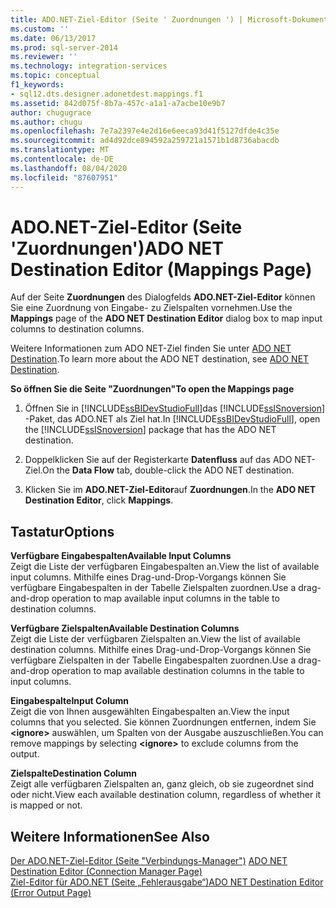 ```yaml
---
title: ADO.NET-Ziel-Editor (Seite ' Zuordnungen ') | Microsoft-Dokumentation
ms.custom: ''
ms.date: 06/13/2017
ms.prod: sql-server-2014
ms.reviewer: ''
ms.technology: integration-services
ms.topic: conceptual
f1_keywords:
- sql12.dts.designer.adonetdest.mappings.f1
ms.assetid: 842d075f-8b7a-457c-a1a1-a7acbe10e9b7
author: chugugrace
ms.author: chugu
ms.openlocfilehash: 7e7a2397e4e2d16e6eeca93d41f5127dfde4c35e
ms.sourcegitcommit: ad4d92dce894592a259721a1571b1d8736abacdb
ms.translationtype: MT
ms.contentlocale: de-DE
ms.lasthandoff: 08/04/2020
ms.locfileid: "87607951"
---
```

# <a name="ado-net-destination-editor-mappings-page"></a><span data-ttu-id="727af-102">ADO.NET-Ziel-Editor (Seite 'Zuordnungen')</span><span class="sxs-lookup"><span data-stu-id="727af-102">ADO NET Destination Editor (Mappings Page)</span></span>
  <span data-ttu-id="727af-103">Auf der Seite **Zuordnungen** des Dialogfelds **ADO.NET-Ziel-Editor** können Sie eine Zuordnung von Eingabe- zu Zielspalten vornehmen.</span><span class="sxs-lookup"><span data-stu-id="727af-103">Use the **Mappings** page of the **ADO NET Destination Editor** dialog box to map input columns to destination columns.</span></span>  
  
 <span data-ttu-id="727af-104">Weitere Informationen zum ADO NET-Ziel finden Sie unter [ADO NET Destination](data-flow/ado-net-destination.md).</span><span class="sxs-lookup"><span data-stu-id="727af-104">To learn more about the ADO NET destination, see [ADO NET Destination](data-flow/ado-net-destination.md).</span></span>  
  
 <span data-ttu-id="727af-105">**So öffnen Sie die Seite "Zuordnungen"**</span><span class="sxs-lookup"><span data-stu-id="727af-105">**To open the Mappings page**</span></span>  
  
1.  <span data-ttu-id="727af-106">Öffnen Sie in [!INCLUDE[ssBIDevStudioFull](../includes/ssbidevstudiofull-md.md)]das [!INCLUDE[ssISnoversion](../includes/ssisnoversion-md.md)] -Paket, das ADO.NET als Ziel hat.</span><span class="sxs-lookup"><span data-stu-id="727af-106">In [!INCLUDE[ssBIDevStudioFull](../includes/ssbidevstudiofull-md.md)], open the [!INCLUDE[ssISnoversion](../includes/ssisnoversion-md.md)] package that has the ADO NET destination.</span></span>  
  
2.  <span data-ttu-id="727af-107">Doppelklicken Sie auf der Registerkarte **Datenfluss** auf das ADO NET-Ziel.</span><span class="sxs-lookup"><span data-stu-id="727af-107">On the **Data Flow** tab, double-click the ADO NET destination.</span></span>  
  
3.  <span data-ttu-id="727af-108">Klicken Sie im **ADO.NET-Ziel-Editor**auf **Zuordnungen**.</span><span class="sxs-lookup"><span data-stu-id="727af-108">In the **ADO NET Destination Editor**, click **Mappings**.</span></span>  
  
## <a name="options"></a><span data-ttu-id="727af-109">Tastatur</span><span class="sxs-lookup"><span data-stu-id="727af-109">Options</span></span>  
 <span data-ttu-id="727af-110">**Verfügbare Eingabespalten**</span><span class="sxs-lookup"><span data-stu-id="727af-110">**Available Input Columns**</span></span>  
 <span data-ttu-id="727af-111">Zeigt die Liste der verfügbaren Eingabespalten an.</span><span class="sxs-lookup"><span data-stu-id="727af-111">View the list of available input columns.</span></span> <span data-ttu-id="727af-112">Mithilfe eines Drag-und-Drop-Vorgangs können Sie verfügbare Eingabespalten in der Tabelle Zielspalten zuordnen.</span><span class="sxs-lookup"><span data-stu-id="727af-112">Use a drag-and-drop operation to map available input columns in the table to destination columns.</span></span>  
  
 <span data-ttu-id="727af-113">**Verfügbare Zielspalten**</span><span class="sxs-lookup"><span data-stu-id="727af-113">**Available Destination Columns**</span></span>  
 <span data-ttu-id="727af-114">Zeigt die Liste der verfügbaren Zielspalten an.</span><span class="sxs-lookup"><span data-stu-id="727af-114">View the list of available destination columns.</span></span> <span data-ttu-id="727af-115">Mithilfe eines Drag-und-Drop-Vorgangs können Sie verfügbare Zielspalten in der Tabelle Eingabespalten zuordnen.</span><span class="sxs-lookup"><span data-stu-id="727af-115">Use a drag-and-drop operation to map available destination columns in the table to input columns.</span></span>  
  
 <span data-ttu-id="727af-116">**Eingabespalte**</span><span class="sxs-lookup"><span data-stu-id="727af-116">**Input Column**</span></span>  
 <span data-ttu-id="727af-117">Zeigt die von Ihnen ausgewählten Eingabespalten an.</span><span class="sxs-lookup"><span data-stu-id="727af-117">View the input columns that you selected.</span></span> <span data-ttu-id="727af-118">Sie können Zuordnungen entfernen, indem Sie **\<ignore>** auswählen, um Spalten von der Ausgabe auszuschließen.</span><span class="sxs-lookup"><span data-stu-id="727af-118">You can remove mappings by selecting **\<ignore>** to exclude columns from the output.</span></span>  
  
 <span data-ttu-id="727af-119">**Zielspalte**</span><span class="sxs-lookup"><span data-stu-id="727af-119">**Destination Column**</span></span>  
 <span data-ttu-id="727af-120">Zeigt alle verfügbaren Zielspalten an, ganz gleich, ob sie zugeordnet sind oder nicht.</span><span class="sxs-lookup"><span data-stu-id="727af-120">View each available destination column, regardless of whether it is mapped or not.</span></span>  
  
## <a name="see-also"></a><span data-ttu-id="727af-121">Weitere Informationen</span><span class="sxs-lookup"><span data-stu-id="727af-121">See Also</span></span>  
 <span data-ttu-id="727af-122">[Der ADO.NET-Ziel-Editor &#40;Seite "Verbindungs-Manager"&#41;](../../2014/integration-services/ado-net-destination-editor-connection-manager-page.md) </span><span class="sxs-lookup"><span data-stu-id="727af-122">[ADO NET Destination Editor &#40;Connection Manager Page&#41;](../../2014/integration-services/ado-net-destination-editor-connection-manager-page.md) </span></span>  
 [<span data-ttu-id="727af-123">Ziel-Editor für ADO.NET &#40;Seite „Fehlerausgabe“&#41;</span><span class="sxs-lookup"><span data-stu-id="727af-123">ADO NET Destination Editor &#40;Error Output Page&#41;</span></span>](../../2014/integration-services/ado-net-destination-editor-error-output-page.md)  
  
  
